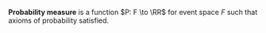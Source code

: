 **Probability measure** is a function $P: F \to \RR$ for event space $F$ such that axioms of probability satisfied.